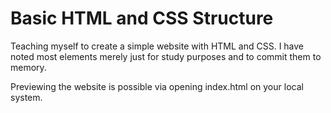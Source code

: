 # Basic HTML and CSS Structure

Teaching myself to create a simple website with HTML and CSS.
I have noted most elements merely just for study purposes and to commit them to memory.

Previewing the website is possible via opening index.html on your local system.
